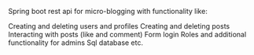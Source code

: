 Spring boot rest api for micro-blogging with functionality like:

Creating and deleting users and profiles
Creating and deleting posts
Interacting with posts (like and comment)
Form login 
Roles and additional functionality for admins
Sql database
etc.

